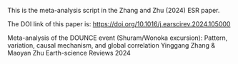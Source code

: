 This is the meta-analysis script in the Zhang and Zhu (2024) ESR paper.

The DOI link of this paper is: https://doi.org/10.1016/j.earscirev.2024.105000


Meta-analysis of the DOUNCE event (Shuram/Wonoka excursion): Pattern, variation, causal mechanism, and global correlation
Yinggang Zhang & Maoyan Zhu
Earth-science Reviews
2024
